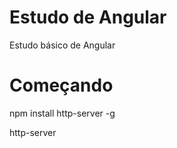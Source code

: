 # Estudo de Angular

Estudo básico de Angular

# Começando

npm install http-server -g

http-server

